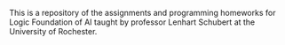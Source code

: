 This is a repository of the assignments and programming homeworks for Logic Foundation of AI taught by professor Lenhart Schubert at the University of Rochester.


